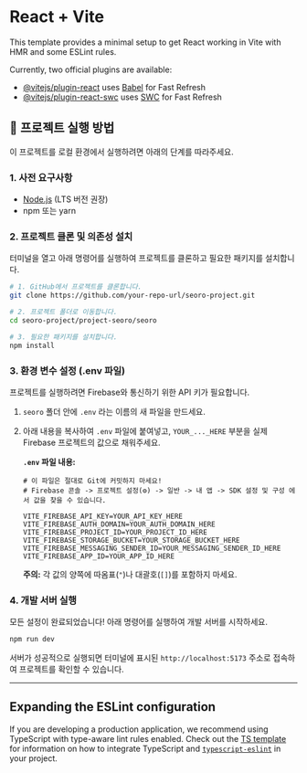 # React + Vite

This template provides a minimal setup to get React working in Vite with HMR and some ESLint rules.

Currently, two official plugins are available:

- [@vitejs/plugin-react](https://github.com/vitejs/vite-plugin-react/blob/main/packages/plugin-react) uses [Babel](https://babeljs.io/) for Fast Refresh
- [@vitejs/plugin-react-swc](https://github.com/vitejs/vite-plugin-react/blob/main/packages/plugin-react-swc) uses [SWC](https://swc.rs/) for Fast Refresh

## 🚀 프로젝트 실행 방법

이 프로젝트를 로컬 환경에서 실행하려면 아래의 단계를 따라주세요.

### 1. 사전 요구사항

- [Node.js](https://nodejs.org/ko/) (LTS 버전 권장)
- npm 또는 yarn

### 2. 프로젝트 클론 및 의존성 설치

터미널을 열고 아래 명령어를 실행하여 프로젝트를 클론하고 필요한 패키지를 설치합니다.

```bash
# 1. GitHub에서 프로젝트를 클론합니다.
git clone https://github.com/your-repo-url/seoro-project.git

# 2. 프로젝트 폴더로 이동합니다.
cd seoro-project/project-seoro/seoro

# 3. 필요한 패키지를 설치합니다.
npm install
```

### 3. 환경 변수 설정 (.env 파일)

프로젝트를 실행하려면 Firebase와 통신하기 위한 API 키가 필요합니다.

1.  `seoro` 폴더 안에 `.env` 라는 이름의 새 파일을 만드세요.
2.  아래 내용을 복사하여 `.env` 파일에 붙여넣고, `YOUR_..._HERE` 부분을 실제 Firebase 프로젝트의 값으로 채워주세요.

    **`.env` 파일 내용:**
    ```env
    # 이 파일은 절대로 Git에 커밋하지 마세요!
    # Firebase 콘솔 -> 프로젝트 설정(⚙️) -> 일반 -> 내 앱 -> SDK 설정 및 구성 에서 값을 찾을 수 있습니다.

    VITE_FIREBASE_API_KEY=YOUR_API_KEY_HERE
    VITE_FIREBASE_AUTH_DOMAIN=YOUR_AUTH_DOMAIN_HERE
    VITE_FIREBASE_PROJECT_ID=YOUR_PROJECT_ID_HERE
    VITE_FIREBASE_STORAGE_BUCKET=YOUR_STORAGE_BUCKET_HERE
    VITE_FIREBASE_MESSAGING_SENDER_ID=YOUR_MESSAGING_SENDER_ID_HERE
    VITE_FIREBASE_APP_ID=YOUR_APP_ID_HERE
    ```
    **주의:** 각 값의 양쪽에 따옴표(`"`)나 대괄호(`[]`)를 포함하지 마세요.

### 4. 개발 서버 실행

모든 설정이 완료되었습니다! 아래 명령어를 실행하여 개발 서버를 시작하세요.

```bash
npm run dev
```

서버가 성공적으로 실행되면 터미널에 표시된 `http://localhost:5173` 주소로 접속하여 프로젝트를 확인할 수 있습니다.

---

## Expanding the ESLint configuration

If you are developing a production application, we recommend using TypeScript with type-aware lint rules enabled. Check out the [TS template](https://github.com/vitejs/vite/tree/main/packages/create-vite/template-react-ts) for information on how to integrate TypeScript and [`typescript-eslint`](https://typescript-eslint.io) in your project.
